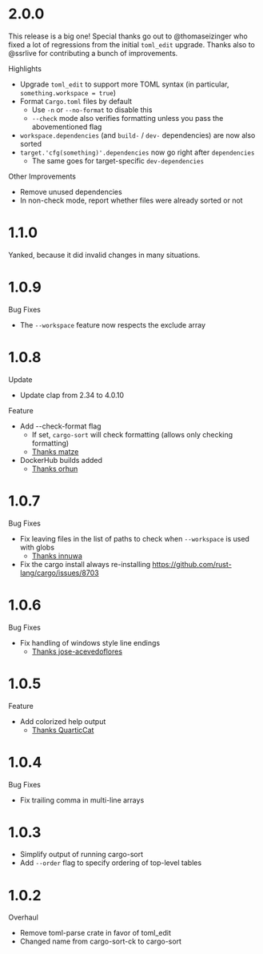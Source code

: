 # 2.0.0

This release is a big one! Special thanks go out to @thomaseizinger who fixed a lot of regressions
from the initial `toml_edit` upgrade.
Thanks also to @ssrlive for contributing a bunch of improvements.

Highlights

* Upgrade `toml_edit` to support more TOML syntax (in particular, `something.workspace = true`)
* Format `Cargo.toml` files by default
  * Use `-n` or `--no-format` to disable this
  * `--check` mode also verifies formatting unless you pass the abovementioned flag
* `workspace.dependencies` (and `build-` / `dev-` dependencies) are now also sorted
* `target.'cfg(something)'.dependencies` now go right after `dependencies`
  * The same goes for target-specific `dev-dependencies`

Other Improvements

* Remove unused dependencies
* In non-check mode, report whether files were already sorted or not

# 1.1.0

Yanked, because it did invalid changes in many situations.

# 1.0.9

Bug Fixes

  * The `--workspace` feature now respects the exclude array


# 1.0.8

Update

  * Update clap from 2.34 to 4.0.10

Feature

  * Add --check-format flag
    * If set, `cargo-sort` will check formatting (allows only checking formatting)
    * [Thanks matze](https://github.com/DevinR528/cargo-sort/pull/41)
  * DockerHub builds added
    * [Thanks orhun](https://github.com/DevinR528/cargo-sort/pull/44)



# 1.0.7

Bug Fixes

  * Fix leaving files in the list of paths to check when `--workspace` is used with globs
    * [Thanks innuwa](https://github.com/DevinR528/cargo-sort/issues/33)
  * Fix the cargo install always re-installing https://github.com/rust-lang/cargo/issues/8703

# 1.0.6

Bug Fixes

  * Fix handling of windows style line endings
    * [Thanks jose-acevedoflores](https://github.com/DevinR528/cargo-sort/pull/28)

# 1.0.5

Feature

  * Add colorized help output
    * [Thanks QuarticCat](https://github.com/DevinR528/cargo-sort/pull/21)

# 1.0.4

Bug Fixes

  * Fix trailing comma in multi-line arrays

# 1.0.3

  * Simplify output of running cargo-sort
  * Add `--order` flag to specify ordering of top-level tables

# 1.0.2

Overhaul

  * Remove toml-parse crate in favor of toml_edit
  * Changed name from cargo-sort-ck to cargo-sort

